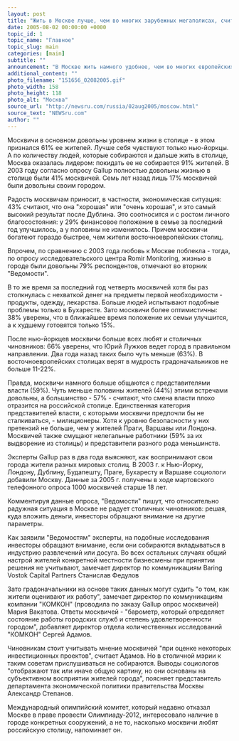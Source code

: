 ```yaml
---
layout: post
title: "Жить в Москве лучше, чем во многих зарубежных мегаполисах, считают москвичи"
date: 2005-08-02 00:00:00 +0000
topic_id: 1
topic_name: "Главное"
topic_slug: main
categories: [main]
subtitle: ""
announcement: "В Москве жить намного удобнее, чем во многих европейских столицах. К такому выводу пришли эксперты социологического института The Gallup Organization Princeton, опросив жителей ведущих мегаполисов мира."
additional_content: ""
photo_filename: "151656_02082005.gif"
photo_width: 158
photo_height: 118
photo_alt: "Москва"
source_url: "http://newsru.com/russia/02aug2005/moscow.html"
source_text: "NEWSru.com"
author: ""
---
```

Москвичи в основном довольны уровнем жизни в столице - в этом признался 61% ее жителей. Лучше себя чувствуют только нью-йоркцы. А по количеству людей, которые собираются и дальше жить в столице, Москва оказалась лидером: покидать ее не собирается 91% жителей. В 2003 году согласно опросу Gallup полностью довольны жизнью в столице были 41% москвичей. Семь лет назад лишь 17% москвичей были довольны своим городом.

Радость москвичам приносит, в частности, экономическая ситуация: 43% считают, что она "хорошая" или "очень хорошая", и это самый высокий результат после Дублина. Это соотносится и с ростом личного благосостояния: у 29% финансовое положение в семье за последний год улучшилось, а у половины не изменилось. Причем москвичи богатеют гораздо быстрее, чем жители восточноевропейских столиц.

Впрочем, по сравнению с 2003 года любовь к Москве поблекла - тогда, по опросу исследовательского центра Romir Monitoring, жизнью в городе были довольны 79% респондентов, отмечают во вторник "Ведомости".

В то же время за последний год четверть москвичей хотя бы раз столкнулась с нехваткой денег на предметы первой необходимости - продукты, одежду, лекарства. Больше людей испытывают подобные проблемы только в Бухаресте. Зато москвичи более оптимистичны: 38% уверены, что в ближайшее время положение их семьи улучшится, а к худшему готовятся только 15%.

После нью-йоркцев москвичи больше всех любят и столичных чиновников: 66% уверены, что Юрий Лужков ведет город в правильном направлении. Два года назад таких было чуть меньше (63%). В восточноевропейских столицах верят в мудрость градоначальников не больше 11-22%.

Правда, москвичи намного больше общаются с представителями власти (59%). Чуть меньше половины жителей (44%) этими встречами довольны, а большинство - 57% - считают, что смена власти плохо отразится на российской столице. Единственная категория представителей власти, с которыми москвичи предпочли бы не сталкиваться, - милиционеры. Хотя к уровню безопасности у них претензий не больше, чем у жителей Праги, Варшавы или Лондона. Москвичей также смущают нелегальные работники (59% за их выдворение из столицы) и представители разного рода меньшинств.

Эксперты Gallup раз в два года выясняют, как воспринимают свои города жители разных мировых столиц. В 2003 г. к Нью-Йорку, Лондону, Дублину, Будапешту, Праге, Бухаресту и Варшаве социологи добавили Москву. Данные за 2005 г. получены в ходе мартовского телефонного опроса 1000 москвичей старше 18 лет.

Комментируя данные опроса, "Ведомости" пишут, что относительно радужная ситуация в Москве не радует столичных чиновников: решая, куда вложить деньги, инвесторы обращают внимание на другие параметры.

Как заявили "Ведомостям" эксперты, на подобные исследования инвесторы обращают внимание, если они собираются вкладываться в индустрию развлечений или досуга. Во всех остальных случаях общий настрой жителей конкретной местности бизнесмены при принятии решения не учитывают, замечает директор по коммуникациям Baring Vostok Capital Partners Станислав Федулов

Зато градоначальники на основе таких данных могут судить "о том, как жители оценивают их работу", замечает директор по коммуникациям компании "КОМКОН" (проводила по заказу Gallup опрос москвичей) Мария Вакатова. Ответы москвичей - "барометр, который определяет состояние работы городских служб и степень удовлетворенности городом", добавляет директор отдела количественных исследований "КОМКОН" Сергей Адамов.

Чиновникам стоит учитывать мнение москвичей "при оценке некоторых инвестиционных проектов", считает Адамов. Но в столичной мэрии к таким советам прислушиваться не собираются. Выводы социологов "отображают так или иначе общую картину, но они основаны на субъективном восприятии жителей города", поясняет представитель департамента экономической политики правительства Москвы Александр Степанов.

Международный олимпийский комитет, который недавно отказал Москве в праве провести Олимпиаду-2012, интересовало наличие в городе конкретных сооружений, а не то, насколько москвичи любят российскую столицу, напоминает он.
